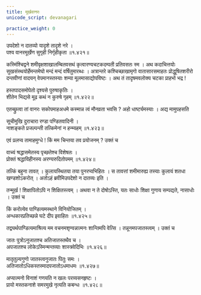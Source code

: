 ```yaml
---
title: मूर्खवानरः
unicode_script: devanagari

practice_weight: 0
---
```


उपदेशो न दातव्यो यादृशे तादृशे नरे ।  
पश्य वानरमूर्खेण सुगृही निर्गृहीकृता ॥१.४२१॥

कस्मिंश्चिद्वने शमीवृक्षशाखालम्बितवसथं कृत्वारण्यचटकदम्पती प्रतिवसतः स्म । अथ कदाचित्तयोः सुखसंस्थयोर्हेमन्तमेघो मन्दं मन्दं वर्षितुमारब्धः । अत्रान्तरे कश्चिच्छाखामृगो वातासारसमाहतः प्रोद्धूषितशरीरो दन्तवीणां वादयन् वेपमानस्तस्याः शम्या मूलमासाद्योपविष्टः । अथ तं तादृषमवलोक्य चटका प्राहभो भद्र !

हस्तपादसमोपेतो दृश्यसे पुरुषाकृतिः ।   
शीतेन भिद्यसे मूढ कथं न कुरुषे गृहम् ॥१.४२२॥

एतच्छ्रुत्वा तां वानरः सकोपमाहअधमे कस्मान्न त्वं मौनव्रता भवसि ? अहो धार्ष्ट्यमस्याः । अद्य मामुपहसति

सूचीमुखि दुराचारा रण्डा पण्डितवादिनी ।  
नाशङ्कते प्रजल्पन्ती तत्किमेनां न हन्म्यहम् ॥१.४२३॥

एवं प्रलप्य तामाहमुग्धे ! किं मम चिन्तया तव प्रयोजनम् ? उक्तं च

वाच्यं श्रद्धासमेतस्य पृच्छतेश्च विशेषतः ।  
प्रोक्तं श्रद्धाविहीनस्य अरण्यरुदितोपमम् ॥१.४२४॥

तत्किं बहुना तावत् । कुलायस्थितया तया पुनरप्यभिहितः । स तावत्तां शमीमारुह्य तस्याः कुलायं शतधा खण्डशोऽकरोत् । अतोऽहं ब्रवीमिउपदेशो न दातव्यः इति ।  

तन्मूर्ख ! शिक्षापितोऽपि न शिक्षितस्त्वम् । अथवा न ते दोषोऽस्ति, यतः साधोः शिक्षा गुणाय सम्पद्यते, नासाधोः । उक्तं च

किं करोत्येव पाण्डित्यमस्थाने विनियोजितम् ।  
अन्धकारप्रतिच्छन्ने घटे दीप इवाहितः ॥१.४२५॥

तद्व्यर्थपाण्डित्यमाश्रित्य मम वचनमशृण्वन्नात्मनः शान्तिमपि वेत्सि । तन्नूनमपजातस्त्वम् । उक्तं च

जातः पुत्रोऽनुजातश्च अतिजातस्तथैव च ।  
अपजातश्च लोकेऽस्मिन्मन्तव्याः शास्त्रवेदिभिः ॥१.४२६॥  

मातृतुल्यगुणो जातस्त्वनुजातः पितुः समः ।  
अतिजातोऽधिकस्तस्मादपजातोऽधमाधमः ॥१.४२७॥

अप्यात्मनो विनाशं गणयति न खलः परव्यसनहृष्टः ।  
प्रायो मस्तकनाशे समरमुखे नृत्यति कबन्धः ॥१.४२८॥
